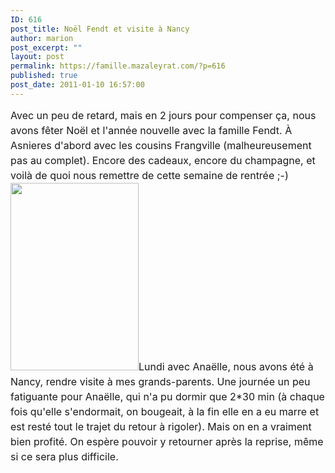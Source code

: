 ```yaml
---
ID: 616
post_title: Noël Fendt et visite à Nancy
author: marion
post_excerpt: ""
layout: post
permalink: https://famille.mazaleyrat.com/?p=616
published: true
post_date: 2011-01-10 16:57:00
---
```

<div id="_mcePaste"><span style="line-height: 24px; font-size: 16px;">Avec un peu de retard, mais en 2 jours pour compenser ça, nous avons fêter Noël et l'année nouvelle avec la famille Fendt. À Asnieres d'abord avec les cousins Frangville (malheureusement pas au complet). Encore des cadeaux, encore du champagne, et voilà de quoi nous remettre de cette semaine de rentrée ;-)</span></div>
<div><span style="line-height: 24px; font-size: 16px;">
</span></div>
<div><span style="line-height: 24px; font-size: 16px;"><a href="http://famille.mazaleyrat.com/wp-content/uploads/2011/01/blognancy.jpg"><img class="alignleft size-medium wp-image-624" title="Nancy" src="http://famille.mazaleyrat.com/wp-content/uploads/2011/01/blognancy-205x300.jpg" alt="" width="205" height="300" /></a>Lundi avec Anaëlle, nous avons été à Nancy, rendre visite à mes grands-parents. Une journée un peu fatiguante pour Anaëlle, qui n'a pu dormir que 2*30 min (à chaque fois qu'elle s'endormait, on bougeait, à la fin elle en a eu marre et est resté tout le trajet du retour à rigoler). Mais on en a vraiment bien profité. On espère pouvoir y retourner après la reprise, même si ce sera plus difficile.</span></div>